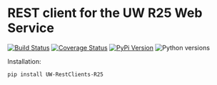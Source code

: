 # REST client for the UW R25 Web Service

[![Build Status](https://github.com/uw-it-aca/uw-restclients-r25/workflows/tests/badge.svg?branch=main)](https://github.com/uw-it-aca/uw-restclients-r25/actions)
[![Coverage Status](https://coveralls.io/repos/uw-it-aca/uw-restclients-r25/badge.svg?branch=main)](https://coveralls.io/r/uw-it-aca/uw-restclients-r25?branch=main)
[![PyPi Version](https://img.shields.io/pypi/v/uw-restclients-r25.svg)](https://pypi.python.org/pypi/uw-restclients-r25)
![Python versions](https://img.shields.io/badge/python-3.10-blue.svg)

Installation:

    pip install UW-RestClients-R25
